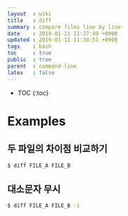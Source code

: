 ```yaml
---
layout  : wiki
title   : diff
summary : compare files line by line
date    : 2019-01-11 11:27:49 +0900
updated : 2019-01-11 11:30:51 +0900
tags    : bash
toc     : true
public  : true
parent  : command-line
latex   : false
---
```

* TOC
{:toc}

# Examples
## 두 파일의 차이점 비교하기
```sh
$ diff FILE_A FILE_B
```

## 대소문자 무시
```sh
$ diff FILE_A FILE_B -i
```

